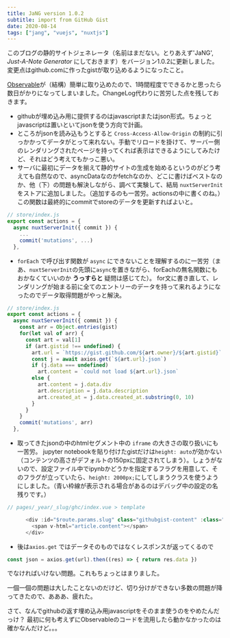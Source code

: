 ```yaml
---
title: JaNG version 1.0.2
subtitle: import from GitHub Gist
date: 2020-08-14
tags: ["jang", "vuejs", "nuxtjs"]
---
```

このブログの静的サイトジェネレータ（名前はまだない。とりあえず'JaNG', *Just-A-Note Generator* にしておきます）をバージョン1.0.2に更新しました。変更点はgithub.comに作ったgistが取り込めるようになったこと。

[Observable](https://observablehq.com/)が（結構）簡単に取り込めたので、1時間程度でできるかと思ったら数日がかりになってしまいました。ChangeLog代わりに苦労した点を残しておきます。

* githubが埋め込み用に提供するのはjavascriptまたはjson形式。ちょっとjavascriptは置いといてjsonを使う方向で計画。
* ところがjsonを読み込もうとすると `Cross-Access-Allow-Origin` の制約に引っかかってデータがとって来れない。手動でリロードを掛けて、サーバー側のレンダリングされたページを持ってくれば表示はできるようにしてみたけど、それはどう考えてもかっこ悪い。
* サーバに最初にデータを揃えて静的サイトの生成を始めるというのがどう考えても自然なので、asyncDataなのかfetchなのか、どこに書けばベストなのか、他（下）の問題も解決しながら、調べて実験して、結局 `nuxtServerInit`　をストアに追加しました。（追加するのも一苦労。actionsの中に書くのね。）この関数は最終的にcommitでstoreのデータを更新すればよいと。

```js
// store/index.js
export const actions = {
  async nuxtServerInit({ commit }) {
    ...
    commit('mutations', ...)
  },
```

* `forEach` で呼び出す関数が `async` にできないことを理解するのに一苦労（まあ、`nuxtServerInit`の先頭に`async`を置きながら、forEachの無名関数にもおかなくていいのか **うっすらと** 疑問は感じてた）。
for文に書き直して、レンダリングが始まる前に全てのエントリーのデータを持って来れるようになったのでデータ取得問題がやっと解決。

```js
// store/index.js
export const actions = {
  async nuxtServerInit({ commit }) {
    const arr = Object.entries(gist)
    for(let val of arr) {
      const art = val[1]
      if (art.gistid !== undefined) {
        art.url = `https://gist.github.com/${art.owner}/${art.gistid}`
        const j = await axios.get(`${art.url}.json`)
        if (j.data === undefined)
          art.content = `could not load ${art.url}.json`
        else {
          art.content = j.data.div
          art.description = j.data.description
          art.created_at = j.data.created_at.substring(0, 10)
        }
      }
    }
    commit('mutations', arr)
  },
```

* 取ってきたjsonの中のhtmlセグメント中の `iframe` の大きさの取り扱いにも一苦労。
jupyter notebookを貼り付けたgistだけは`height: auto`が効かない（コンテンツの高さがデフォルトの150pxに固定されてしまう）。しょうがないので、設定ファイル中でipynbかどうかを指定するフラグを用意して、そのフラグが立っていたら、`height: 2000px;`にしてしまうクラスを使うようにしました。（青い枠線が表示される場合があるのはデバッグ中の設定の名残りです。）

```js
// pages/_year/_slug/ghc/index.vue > template

      <div :id="$route.params.slug" class="githubgist-content" :class="{ 'githubgist-frame': article.frame }">
        <span v-html="article.content"></span>
      </div>

```

* 後は`axios.get` ではデータそのものではなくレスポンスが返ってくるので

```js
const json = axios.get(url).then((res) => { return res.data })
```

でなければいけない問題。これもちょっとはまりました。

一個一個の問題は大したことないのだけど、切り分けができない多数の問題が降ってきたので、あああ、疲れた。

さて、なんでgithubの返す埋め込み用javascriptをそのまま使うのをやめたんだっけ？ 最初に何も考えずにObservableのコードを流用したら動かなかったのは確かなんだけど。。。
